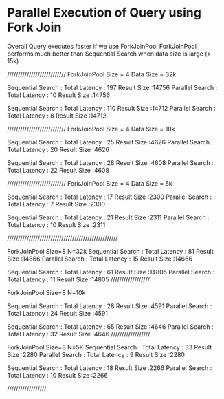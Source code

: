 # Parallel Execution of Query using Fork Join

Overall Query executes faster if we use ForkJoinPool
ForkJoinPool performs much better than Sequential Search when data size is large (> 15k)

///////////////////////////
ForkJoinPool Size = 4
Data Size = 32k

Sequential Search : Total Latency : 197 Result Size :14756
Parallel Search : Total Latency : 10 Result Size :14756

Sequential Search : Total Latency : 110 Result Size :14712
Parallel Search : Total Latency : 8 Result Size :14712

///////////////////////////
ForkJoinPool Size = 4
Data Size = 10k

Sequential Search : Total Latency : 25 Result Size :4626
Parallel Search : Total Latency : 20 Result Size :4626

Sequential Search : Total Latency : 28 Result Size :4608
Parallel Search : Total Latency : 22 Result Size :4608

///////////////////////////
ForkJoinPool Size = 4
Data Size = 5k

Sequential Search : Total Latency : 17 Result Size :2300
Parallel Search : Total Latency : 7 Result Size :2300

Sequential Search : Total Latency : 21 Result Size :2311
Parallel Search : Total Latency : 10 Result Size :2311


///////////////////////////////////////////////////

ForkJoinPool Size=8
N=32k
Sequential Search : Total Latency : 81 Result Size :14666
Parallel Search : Total Latency : 15 Result Size :14666

Sequential Search : Total Latency : 61 Result Size :14805
Parallel Search : Total Latency : 11 Result Size :14805
//////////////////

ForkJoinPool Size=8
N=10k

Sequential Search : Total Latency : 28 Result Size :4591
Parallel Search : Total Latency : 24 Result Size :4591

Sequential Search : Total Latency : 65 Result Size :4646
Parallel Search : Total Latency : 32 Result Size :4646
//////////////////

ForkJoinPool Size=8
N=5K
Sequential Search : Total Latency : 33 Result Size :2280
Parallel Search : Total Latency : 9 Result Size :2280

Sequential Search : Total Latency : 18 Result Size :2266
Parallel Search : Total Latency : 10 Result Size :2266

//////////////////
